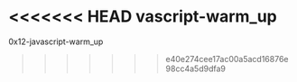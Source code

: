 <<<<<<< HEAD
vascript-warm_up
=======

0x12-javascript-warm_up
>>>>>>> e40e274cee17ac00a5acd16876e98cc4a5d9dfa9

